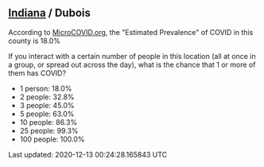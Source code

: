 
## [Indiana](/united-states/indiana) / Dubois

According to [MicroCOVID.org](http://microcovid.org),
the "Estimated Prevalence" of COVID in this county is 18.0%

If you interact with a certain number of people in this location
(all at once in a group, or spread out across the day), what is the chance that
1 or more of them has COVID?

- 1 person: 18.0%
- 2 people: 32.8%
- 3 people: 45.0%
- 5 people: 63.0%
- 10 people: 86.3%
- 25 people: 99.3%
- 100 people: 100.0%

Last updated: 2020-12-13 00:24:28.165843 UTC
